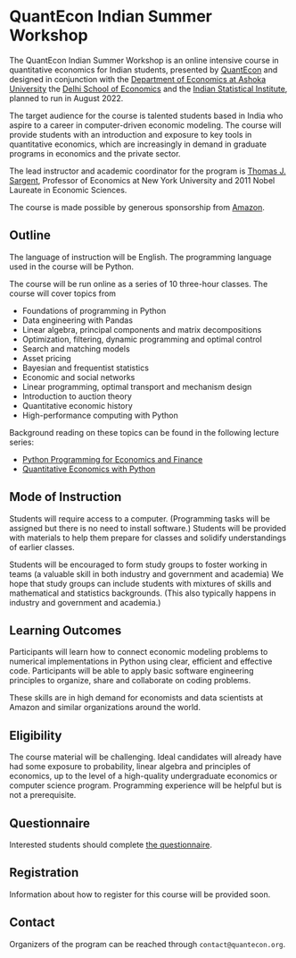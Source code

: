 # QuantEcon Indian Summer Workshop

The QuantEcon Indian Summer Workshop is an online intensive course in
quantitative economics for Indian students, presented by
[QuantEcon](https://quantecon.org/) and designed in conjunction with the
[Department of Economics at Ashoka
University](https://www.ashoka.edu.in/department/department-of-economics/) the
[Delhi School of Economics](http://econdse.org/) and the [Indian Statistical
Institute](https://www.isical.ac.in/), planned to run in August 2022.

The target audience for the course is talented students based in India who
aspire to a career in computer-driven economic modeling.  The course will
provide students with an introduction and exposure to key tools in
quantitative economics, which are increasingly in demand in graduate programs
in economics and the private sector.

The lead instructor and academic coordinator for the program is [Thomas J.
Sargent](http://www.tomsargent.com/), Professor of Economics at New York
University and 2011 Nobel Laureate in Economic Sciences.

The course is made possible by generous sponsorship from [Amazon](https://www.amazon.com/).

## Outline


The language of instruction will be English.  The programming language used in
the course will be Python.

The course will be run online as a series of 10 three-hour classes.  The
course will cover topics from 

* Foundations of programming in Python
* Data engineering with Pandas
* Linear algebra, principal components and matrix decompositions
* Optimization, filtering, dynamic programming and optimal control
* Search and matching models
* Asset pricing
* Bayesian and frequentist statistics
* Economic and social networks
* Linear programming, optimal transport and mechanism design
* Introduction to auction theory
* Quantitative economic history
* High-performance computing with Python

Background reading on these topics can be found in the following lecture
series:

* [Python Programming for Economics and Finance](https://python-programming.quantecon.org/intro.html)
* [Quantitative Economics with Python](https://python.quantecon.org/intro.html)


## Mode of Instruction

Students will require access to a computer.  (Programming tasks will be
assigned but there is no need to install software.) Students will be provided
with materials to help them prepare for classes and solidify understandings of
earlier classes.  

Students will be encouraged to form study groups to foster working in teams (a
valuable skill in both industry and government and academia) We hope that
study groups can include students with mixtures of skills and mathematical and
statistics backgrounds. (This also typically happens in industry and
government and academia.)


## Learning Outcomes

Participants will learn how to connect economic modeling problems to numerical
implementations in Python using clear, efficient and effective code.
Participants will be able to apply basic software engineering principles to
organize, share and collaborate on coding problems.

These skills are in high demand for economists and data scientists at Amazon
and similar organizations around the world.

## Eligibility

The course material will be challenging.  Ideal candidates will already have
had some exposure to probability, linear algebra and principles of economics,
up to the level of a high-quality undergraduate economics or computer science
program.  Programming experience will be helpful but is not a prerequisite.

## Questionnaire

Interested students should complete [the
questionnaire](https://docs.google.com/forms/d/11P85aClqmPn4Bx9fZSkOegOyyq0K0n1ZOE_yyp4yGZU/edit?ts=6247507e).

## Registration

Information about how to register for this course will be provided soon.

## Contact

Organizers of the program can be reached through `contact@quantecon.org`.

